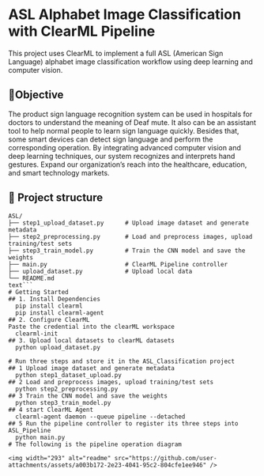 
# ASL Alphabet Image Classification with ClearML Pipeline
This project uses ClearML to implement a full ASL (American Sign Language) alphabet image classification workflow using deep learning and computer vision.

## 🎯Objective
The product sign language recognition system can be used in hospitals for doctors to understand the meaning of Deaf 
mute. It also can be an assistant tool to help normal people to learn sign language quickly. Besides that, some smart 
devices can detect sign language and perform the corresponding operation. By integrating advanced computer vision and 
deep learning techniques, our system recognizes and interprets hand gestures. Expand our organization’s reach into the 
healthcare, education, and smart technology markets.
## 🚀 Project structure
```text
ASL/
├── step1_upload_dataset.py      # Upload image dataset and generate metadata
├── step2_preprocessing.py       # Load and preprocess images, upload training/test sets
├── step3_train_model.py         # Train the CNN model and save the weights
├── main.py                      # ClearML Pipeline controller
├── upload_dataset.py            # Upload local data
└── README.md
text```
# Getting Started
## 1. Install Dependencies
  pip install clearml
  pip install clearml-agent
## 2. Configure ClearML
Paste the credential into the clearML workspace
  clearml-init
## 3. Upload local datasets to clearML datasets
  python upload_dataset.py

# Run three steps and store it in the ASL_Classification project
## 1 Upload image dataset and generate metadata
  python step1_dataset_upload.py
## 2 Load and preprocess images, upload training/test sets
  python step2_preprocessing.py
## 3 Train the CNN model and save the weights
  python step3_train_model.py
## 4 start ClearML Agent
  clearml-agent daemon --queue pipeline --detached
## 5 Run the pipeline controller to register its three steps into ASL_Pipeline
  python main.py
# The following is the pipeline operation diagram

<img width="293" alt="readme" src="https://github.com/user-attachments/assets/a003b172-2e23-4041-95c2-804cfe1ee946" />

